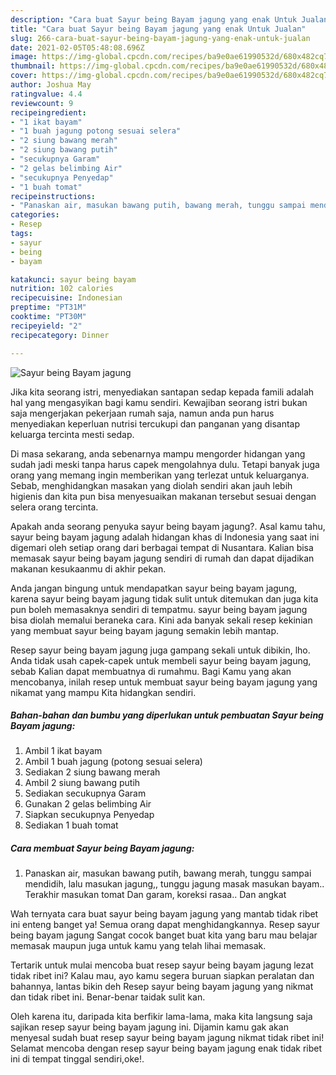 ```yaml
---
description: "Cara buat Sayur being Bayam jagung yang enak Untuk Jualan"
title: "Cara buat Sayur being Bayam jagung yang enak Untuk Jualan"
slug: 266-cara-buat-sayur-being-bayam-jagung-yang-enak-untuk-jualan
date: 2021-02-05T05:48:08.696Z
image: https://img-global.cpcdn.com/recipes/ba9e0ae61990532d/680x482cq70/sayur-being-bayam-jagung-foto-resep-utama.jpg
thumbnail: https://img-global.cpcdn.com/recipes/ba9e0ae61990532d/680x482cq70/sayur-being-bayam-jagung-foto-resep-utama.jpg
cover: https://img-global.cpcdn.com/recipes/ba9e0ae61990532d/680x482cq70/sayur-being-bayam-jagung-foto-resep-utama.jpg
author: Joshua May
ratingvalue: 4.4
reviewcount: 9
recipeingredient:
- "1 ikat bayam"
- "1 buah jagung potong sesuai selera"
- "2 siung bawang merah"
- "2 siung bawang putih"
- "secukupnya Garam"
- "2 gelas belimbing Air"
- "secukupnya Penyedap"
- "1 buah tomat"
recipeinstructions:
- "Panaskan air, masukan bawang putih, bawang merah, tunggu sampai mendidih, lalu masukan jagung,, tunggu jagung masak masukan bayam.. Terakhir masukan tomat Dan garam, koreksi rasaa.. Dan angkat"
categories:
- Resep
tags:
- sayur
- being
- bayam

katakunci: sayur being bayam 
nutrition: 102 calories
recipecuisine: Indonesian
preptime: "PT31M"
cooktime: "PT30M"
recipeyield: "2"
recipecategory: Dinner

---
```



![Sayur being Bayam jagung](https://img-global.cpcdn.com/recipes/ba9e0ae61990532d/680x482cq70/sayur-being-bayam-jagung-foto-resep-utama.jpg)

Jika kita seorang istri, menyediakan santapan sedap kepada famili adalah hal yang mengasyikan bagi kamu sendiri. Kewajiban seorang istri bukan saja mengerjakan pekerjaan rumah saja, namun anda pun harus menyediakan keperluan nutrisi tercukupi dan panganan yang disantap keluarga tercinta mesti sedap.

Di masa  sekarang, anda sebenarnya mampu mengorder hidangan yang sudah jadi meski tanpa harus capek mengolahnya dulu. Tetapi banyak juga orang yang memang ingin memberikan yang terlezat untuk keluarganya. Sebab, menghidangkan masakan yang diolah sendiri akan jauh lebih higienis dan kita pun bisa menyesuaikan makanan tersebut sesuai dengan selera orang tercinta. 



Apakah anda seorang penyuka sayur being bayam jagung?. Asal kamu tahu, sayur being bayam jagung adalah hidangan khas di Indonesia yang saat ini digemari oleh setiap orang dari berbagai tempat di Nusantara. Kalian bisa memasak sayur being bayam jagung sendiri di rumah dan dapat dijadikan makanan kesukaanmu di akhir pekan.

Anda jangan bingung untuk mendapatkan sayur being bayam jagung, karena sayur being bayam jagung tidak sulit untuk ditemukan dan juga kita pun boleh memasaknya sendiri di tempatmu. sayur being bayam jagung bisa diolah memalui beraneka cara. Kini ada banyak sekali resep kekinian yang membuat sayur being bayam jagung semakin lebih mantap.

Resep sayur being bayam jagung juga gampang sekali untuk dibikin, lho. Anda tidak usah capek-capek untuk membeli sayur being bayam jagung, sebab Kalian dapat membuatnya di rumahmu. Bagi Kamu yang akan mencobanya, inilah resep untuk membuat sayur being bayam jagung yang nikamat yang mampu Kita hidangkan sendiri.

<!--inarticleads1-->

##### Bahan-bahan dan bumbu yang diperlukan untuk pembuatan Sayur being Bayam jagung:

1. Ambil 1 ikat bayam
1. Ambil 1 buah jagung (potong sesuai selera)
1. Sediakan 2 siung bawang merah
1. Ambil 2 siung bawang putih
1. Sediakan secukupnya Garam
1. Gunakan 2 gelas belimbing Air
1. Siapkan secukupnya Penyedap
1. Sediakan 1 buah tomat




<!--inarticleads2-->

##### Cara membuat Sayur being Bayam jagung:

1. Panaskan air, masukan bawang putih, bawang merah, tunggu sampai mendidih, lalu masukan jagung,, tunggu jagung masak masukan bayam.. Terakhir masukan tomat Dan garam, koreksi rasaa.. Dan angkat




Wah ternyata cara buat sayur being bayam jagung yang mantab tidak ribet ini enteng banget ya! Semua orang dapat menghidangkannya. Resep sayur being bayam jagung Sangat cocok banget buat kita yang baru mau belajar memasak maupun juga untuk kamu yang telah lihai memasak.

Tertarik untuk mulai mencoba buat resep sayur being bayam jagung lezat tidak ribet ini? Kalau mau, ayo kamu segera buruan siapkan peralatan dan bahannya, lantas bikin deh Resep sayur being bayam jagung yang nikmat dan tidak ribet ini. Benar-benar taidak sulit kan. 

Oleh karena itu, daripada kita berfikir lama-lama, maka kita langsung saja sajikan resep sayur being bayam jagung ini. Dijamin kamu gak akan menyesal sudah buat resep sayur being bayam jagung nikmat tidak ribet ini! Selamat mencoba dengan resep sayur being bayam jagung enak tidak ribet ini di tempat tinggal sendiri,oke!.

